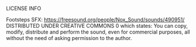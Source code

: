 LICENSE INFO

Footsteps SFX:
https://freesound.org/people/Nox_Sound/sounds/490951/
DISTRIBUTED UNDER CREATIVE COMMONS 0 which states:
You can copy, modify, distribute and perform the sound, even for commercial purposes, all without the need of asking permission to the author.
